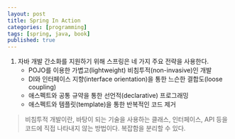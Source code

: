 ```yaml
---
layout: post
title: Spring In Action
categories: [programming]
tags: [spring, java, book]
published: true
---
```


1. 자바 개발 간소화를 지원하기 위해 스프링은 네 가지 주요 전략을 사용한다.
    * POJO를 이용한 가볍고(lightweight) 비침투적(non-invasive)인 개발
    * DI와 인터페이스 지향(interface orientation)을 통한 느슨한 결합도(loose coupling)
    * 애스펙트와 공통 규약을 통한 선언적(declarative) 프로그래밍
    * 애스펙트와 템플릿(template)을 통한 반복적인 코드 제거

> 비침투적 개발이란, 바탕이 되는 기술을 사용하는 클래스, 인터페이스, API 등을 코드에 직접 나타내지 않는 방법이다. 복잡함을 분리할 수 있다.
